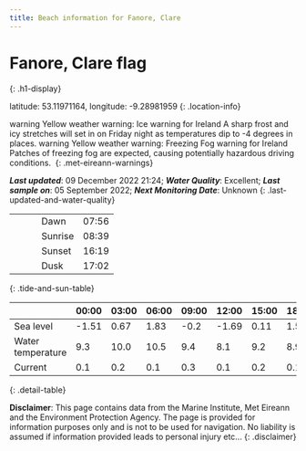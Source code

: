 ```yaml
---
title: Beach information for Fanore, Clare
---
```

# Fanore, Clare <span class="material-icons blue-flag" alt="This a Blue Flag beach">flag</span>
{: .h1-display}

latitude: 53.11971164, longitude: -9.28981959
{: .location-info}

<span class="material-icons yellow-warning">warning</span>&nbsp;Yellow weather warning: Ice warning for Ireland A sharp frost and icy stretches will set in on Friday night as temperatures dip to -4 degrees in places.&nbsp;<span class="material-icons yellow-warning">warning</span>&nbsp;Yellow weather warning: Freezing Fog warning for Ireland Patches of freezing fog are expected, causing potentially hazardous driving conditions.&nbsp;
{: .met-eireann-warnings}

___Last updated___: 09 December 2022 21:24; ___Water Quality___: Excellent;
___Last sample on___: 05 September 2022; ___Next Monitoring Date___: Unknown
{: .last-updated-and-water-quality}

|   |   |   |   |   |
|---|---|---|---|---|
|   |   |   | Dawn  | 07:56 |
|   |   |   | Sunrise  | 08:39 |
|   |   |   | Sunset  | 16:19 |
|   |   |   | Dusk  | 17:02 |
{: .tide-and-sun-table}

<div></div>

| | 00:00 | 03:00 | 06:00 | 09:00 | 12:00 | 15:00 | 18:00 | 21:00 |
|---|---|---|---|---|---|---|---|---|
| Sea level | -1.51 | 0.67 | 1.83 | -0.2| -1.69 | 0.11 | 1.54 | -0.01 |
| Water temperature | 9.3 | 10.0 | 10.5 | 9.4 | 8.1 | 9.2 | 8.9 | 7.6 |
| Current | 0.1 | 0.2 | 0.1 | 0.3 | 0.1| 0.2 | 0.1 | 0.3 |
{: .detail-table}

__Disclaimer__: This page contains data from the Marine Institute,
Met Eireann and the Environment Protection Agency. The page is provided for
information purposes only and is not to be used for navigation. No liability
is assumed if information provided leads to personal injury etc...
{: .disclaimer}